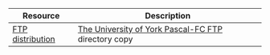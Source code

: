 |Resource                    |Description                                                                            |
|----------------------------|---------------------------------------------------------------------------------------|
|[FTP distribution](ftpdir/)|[The University of York Pascal-FC FTP](https://www.cs.york.ac.uk/ftpdir) directory copy|
